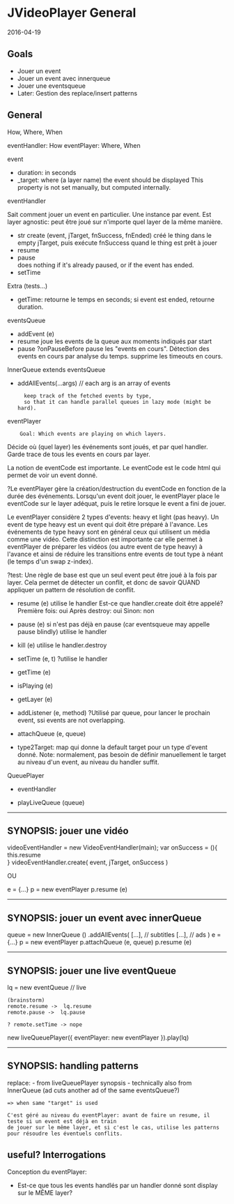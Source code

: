 JVideoPlayer General
====================
2016-04-19



Goals
--------
- Jouer un event
- Jouer un event avec innerqueue
- Jouer une eventsqueue
- Later: Gestion des replace/insert patterns




General
-----------
How, Where, When

eventHandler: How
eventPlayer: Where, When



event
- duration: in seconds
- _target: where (a layer name) the event should be displayed
                This property is not set manually, but computed internally.





eventHandler

Sait comment jouer un event en particulier.
Une instance par event.
Est layer agnostic: peut être joué sur n'importe quel layer de la même manière.

+ str create (event, jTarget, fnSuccess, fnEnded)
    créé le thing dans le empty jTarget, puis exécute fnSuccess quand le thing est prêt à jouer 
+ resume    
+ pause    
    does nothing if it's already paused, or if the event has ended.
+ setTime


Extra (tests...)
+ getTime: retourne le temps en seconds;
            si event est ended, retourne duration.
    
 



eventsQueue


+ addEvent (e)
+ resume
    joue les events de la queue aux moments indiqués par start
+ pause
    ?onPauseBefore
        pause les "events en cours".
        Détection des events en cours par analyse du temps.
    supprime les timeouts en cours.
    
    
InnerQueue extends eventsQueue
    
+ addAllEvents(...args) // each arg is an array of events
    
        keep track of the fetched events by type,
        so that it can handle parallel queues in lazy mode (might be hard).
    
    
    
eventPlayer

        Goal: Which events are playing on which layers.


Décide où (quel layer) les événements sont joués, et par quel handler.
Garde trace de tous les events en cours par layer.   

La notion de eventCode est importante.
Le eventCode est le code html qui permet de voir un event donné.

?Le eventPlayer gère la création/destruction du eventCode en fonction de la durée des événements.
Lorsqu'un event doit jouer, le eventPlayer place le eventCode sur le layer adéquat,
puis le retire lorsque le event a fini de jouer.


Le eventPlayer considère 2 types d'events: heavy et light (pas heavy).
Un event de type heavy est un event qui doit être préparé à l'avance.
Les événements de type heavy sont en général ceux qui utilisent un média comme une vidéo.
Cette distinction est importante car elle permet à eventPlayer de préparer les vidéos (ou autre event de type
heavy) à l'avance et ainsi de réduire les transitions entre events de 
tout type à néant (le temps d'un swap z-index).




?test: Une règle de base est que un seul event peut être joué à la fois par layer.
            Cela permet de détecter un conflit, et donc de savoir QUAND appliquer 
            un pattern de résolution de conflit.
    
    
+ resume (e)
    utilise le handler
    Est-ce que handler.create doit être appelé?
        Première fois: oui
        Après destroy: oui
        Sinon: non
    
    
+ pause (e)
    si n'est pas déjà en pause (car eventsqueue may appelle pause blindly)
    utilise le handler
+ kill (e)
    utilise le handler.destroy
+ setTime (e, t)
    ?utilise le handler
    
+ getTime (e)
+ isPlaying (e)
+ getLayer (e)
+ addListener (e, method)
        ?Utilisé par queue, pour lancer le prochain event, ssi events are not overlapping.
+ attachQueue (e, queue)




- type2Target:
        map qui donne la default target pour un type d'event donné.
        Note: normalement, pas besoin de définir manuellement le target au niveau d'un event, au niveau 
        du handler suffit.



QueuePlayer

- eventHandler
+ playLiveQueue (queue)
    
    




-----------
SYNOPSIS: jouer une vidéo
-----------
videoEventHandler = new VideoEventHandler(main);
var onSuccess = (){
    this.resume    
}
videoEventHandler.create( event, jTarget, onSuccess )


OU

e = {...}
p = new eventPlayer
p.resume (e)


-----------
SYNOPSIS: jouer un event avec innerQueue
-----------


queue = new InnerQueue ()
            .addAllEvents(
                [...], // subtitles
                [...], // ads
            )
e = {...}
p = new eventPlayer
p.attachQueue (e, queue)
p.resume (e)




-----------
SYNOPSIS: jouer une live eventQueue
-----------

lq = new eventQueue // live

    (brainstorm)
    remote.resume ->  lq.resume
    remote.pause ->  lq.pause
     
    ? remote.setTime -> nope


new liveQueuePlayer({
    eventPlayer: new eventPlayer
}).play(lq)


-----------
SYNOPSIS: handling patterns
-----------

replace:
    - from liveQueuePlayer synopsis
    - technically also from InnerQueue (ad cuts another ad of the same eventsQueue?)
    
    => when same "target" is used
    
    C'est géré au niveau du eventPlayer: avant de faire un resume, il teste si un event est déjà en train 
    de jouer sur le même layer, et si c'est le cas, utilise les patterns pour résoudre les éventuels conflits.
    
    
    
            

useful? Interrogations
------------------

Conception du eventPlayer:
- Est-ce que tous les events handlés par un handler donné sont display sur le MÊME layer?
        


